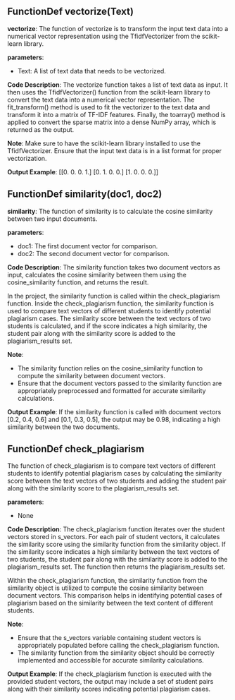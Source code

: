 ## FunctionDef vectorize(Text)
**vectorize**: The function of vectorize is to transform the input text data into a numerical vector representation using the TfidfVectorizer from the scikit-learn library.

**parameters**:
- Text: A list of text data that needs to be vectorized.

**Code Description**:
The vectorize function takes a list of text data as input. It then uses the TfidfVectorizer() function from the scikit-learn library to convert the text data into a numerical vector representation. The fit_transform() method is used to fit the vectorizer to the text data and transform it into a matrix of TF-IDF features. Finally, the toarray() method is applied to convert the sparse matrix into a dense NumPy array, which is returned as the output.

**Note**:
Make sure to have the scikit-learn library installed to use the TfidfVectorizer.
Ensure that the input text data is in a list format for proper vectorization.

**Output Example**:
[[0. 0. 0. 1.]
 [0. 1. 0. 0.]
 [1. 0. 0. 0.]]
## FunctionDef similarity(doc1, doc2)
**similarity**: The function of similarity is to calculate the cosine similarity between two input documents.

**parameters**:
- doc1: The first document vector for comparison.
- doc2: The second document vector for comparison.

**Code Description**:
The similarity function takes two document vectors as input, calculates the cosine similarity between them using the cosine_similarity function, and returns the result.

In the project, the similarity function is called within the check_plagiarism function. Inside the check_plagiarism function, the similarity function is used to compare text vectors of different students to identify potential plagiarism cases. The similarity score between the text vectors of two students is calculated, and if the score indicates a high similarity, the student pair along with the similarity score is added to the plagiarism_results set.

**Note**:
- The similarity function relies on the cosine_similarity function to compute the similarity between document vectors.
- Ensure that the document vectors passed to the similarity function are appropriately preprocessed and formatted for accurate similarity calculations.

**Output Example**:
If the similarity function is called with document vectors [0.2, 0.4, 0.6] and [0.1, 0.3, 0.5], the output may be 0.98, indicating a high similarity between the two documents.
## FunctionDef check_plagiarism
The function of check_plagiarism is to compare text vectors of different students to identify potential plagiarism cases by calculating the similarity score between the text vectors of two students and adding the student pair along with the similarity score to the plagiarism_results set.

**parameters**:
- None

**Code Description**:
The check_plagiarism function iterates over the student vectors stored in s_vectors. For each pair of student vectors, it calculates the similarity score using the similarity function from the similarity object. If the similarity score indicates a high similarity between the text vectors of two students, the student pair along with the similarity score is added to the plagiarism_results set. The function then returns the plagiarism_results set.

Within the check_plagiarism function, the similarity function from the similarity object is utilized to compute the cosine similarity between document vectors. This comparison helps in identifying potential cases of plagiarism based on the similarity between the text content of different students.

**Note**:
- Ensure that the s_vectors variable containing student vectors is appropriately populated before calling the check_plagiarism function.
- The similarity function from the similarity object should be correctly implemented and accessible for accurate similarity calculations.

**Output Example**:
If the check_plagiarism function is executed with the provided student vectors, the output may include a set of student pairs along with their similarity scores indicating potential plagiarism cases.
